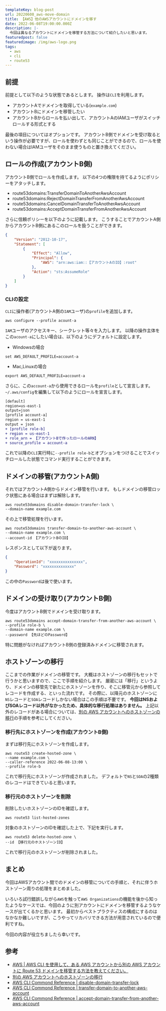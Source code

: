 ```yaml
---
templateKey: blog-post
url: 20220608_aws-move-domain
title: 【AWS】他のAWSアカウントにドメインを移す
date: 2022-06-08T19:00:00.000Z
description: |-
  今回は異なるアカウントにドメインを移管する方法について紹介したいと思います。
featuredpost: false
featuredimage: /img/aws-logo.png
tags:
  - aws
  - cli
  - route53
---
```



## 前提
前提として以下のような状態であるとします。
操作は`CLI`を利用します。

- アカウントAでドメインを取得している(`example.com`)
- アカウントBにドメインを移管したい
- アカウントBからロールを払い出して、アカウントAのIAMユーザがスイッチロールする形式とする

最後の項目についてはオプションです。
アカウントB側でドメインを受け取るという操作が必要ですが、ロールを使わずとも同じことができるので、ロールを使わない場合はIAMユーザをそのまま使うものと置き換えてください。

## ロールの作成(アカウントB側)
アカウントB側でロールを作成します。
以下の4つの権限を持てるようにポリシーをアタッチします。

- route53domains:TransferDomainToAnotherAwsAccount
- route53domains:RejectDomainTransferFromAnotherAwsAccount
- route53domains:CancelDomainTransferToAnotherAwsAccount
- route53domains:AcceptDomainTransferFromAnotherAwsAccount

さらに信頼ポリシーを以下のように記載します。
こうすることでアカウントA側からアカウントB側にあるこのロールを扱うことができます。

```json
{
    "Version": "2012-10-17",
    "Statement": [
        {
            "Effect": "Allow",
            "Principal": {
                "AWS": "arn:aws:iam::【アカウントAのID】:root"
            },
            "Action": "sts:AssumeRole"
        }
    ]
}
```

### CLIの設定
`CLI`に操作者(アカウントA側の`IAM`ユーザ)の`profile`を追加します。

```shell
aws configure --profile acount-a
```

`IAM`ユーザのアクセスキー、シークレット等々を入力します。
以降の操作主体をこの`acount-a`にしたい場合は、以下のようにデフォルトに設定します。

- Windowsの場合

```shell
set AWS_DEFAULT_PROFILE=account-a
```

- Mac,Linuxの場合

```shell
export AWS_DEFAULT_PROFILE=account-a
```

さらに、この`account-a`から使用できるロールを`profile`として宣言します。
`~/.aws/config`を編集して以下のようにロールを宣言します。

```diff
[default]
region=us-east-1
output=json
[profile account-a]
region = us-east-1
output = json
+ [profile role-b]
+ region = us-east-1
+ role_arn = 【アカウントBで作ったロールのARN】
+ source_profile = account-a
```

これで以降の`CLI`実行時に`--profile role-b`とオプションをつけることでスイッチロールした状態でコマンド実行することができます。

## ドメインの移管(アカウントA側)
それではアカウントA側からドメイン移管を行います。
もしドメインの移管ロック状態にある場合はまずは解除します。

```shell
aws route53domains disable-domain-transfer-lock \
--domain-name example.com
```

その上で移管処理を行います。

```shell
aws route53domains transfer-domain-to-another-aws-account \
--domain-name example.com \
--account-id 【アカウントBのID】
```

レスポンスとして以下が返ります。

```json
{
    "OperationId": "xxxxxxxxxxxxxxx",
    "Password": "xxxxxxxxxxxxxx"
}
```

この中の`Password`は後で使います。

## ドメインの受け取り(アカウントB側)
今度はアカウントB側でドメインを受け取ります。

```shell
aws route53domains accept-domain-transfer-from-another-aws-account \
--profile role-b \
--domain-name example.com \
--password 【先ほどのPassword】
```

特に問題がなければアカウントB側の登録済みドメインに移管されます。

## ホストゾーンの移行
ここまでの作業がドメインの移管です。
大概はホストゾーンの移行もセットで行うかと思いますので、ここで手順を紹介します。
厳密には「移行」というより、ドメインの移管先で新たにホストゾーンを作り、そこに移管元から参照してレコードを作成する、といった流れです。
その際に、以降元のホストゾーンに`NS`レコードと`SOA`レコードしかない場合はこの手順は不要です。
**今回はNSおよびSOAレコード以外がなかったため、具体的な移行処理はありません。**
上記以外のレコードがある場合については、[別の AWS アカウントへのホストゾーンの移行](https://docs.aws.amazon.com/ja_jp/Route53/latest/DeveloperGuide/hosted-zones-migrating.html)の手順を参考にしてください。

### 移行先にホストゾーンを作成(アカウントB側)
まずは移行先にホストゾーンを作成します。

```shell
aws route53 create-hosted-zone \
--name example.com \
--caller-reference 2022-06-08-13:00 \
--profile role-b
```

これで移行先にホストゾーンが作成されました。
デフォルトで`NS`と`SOA`の2種類のレコードはできていると思います。

### 移行元のホストゾーンを削除

削除したいホストゾーンのIDを確認します。

```shell
aws route53 list-hosted-zones
```

対象のホストゾーンのIDを確認した上で、下記を実行します。

```shell
aws route53 delete-hosted-zone \
--id 【移行元のホストゾーンID】
```

これで移行元のホストゾーンが削除されました。

## まとめ
今回はAWSアカウント間でのドメインの移管についての手順と、それに伴うホストゾーン周りの処理をまとめました。

いろいろ試行錯誤しながら`AWS`を触って`AWS Organizations`の機能を後から知ったようなケースでは、今回のように別アカウントにドメインを移管するようなケースが出てくるかと思います。
最初からベストプラクティスの構成にするのはなかなか難しいですが、こうやってリカバリできる方法が用意されているので便利ですね。

今回の内容が役立ちましたら幸いです。

## 参考
- [AWS | AWS CLI を使用して、ある AWS アカウントから別の AWS アカウントに Route 53 ドメインを移管する方法を教えてください。](https://aws.amazon.com/jp/premiumsupport/knowledge-center/route-53-transfer-domain-other-account/)
- [別の AWS アカウントへのホストゾーンの移行](https://docs.aws.amazon.com/ja_jp/Route53/latest/DeveloperGuide/hosted-zones-migrating.html)
- [AWS CLI Commond Reference | disable-domain-transfer-lock](https://docs.aws.amazon.com/cli/latest/reference/route53domains/disable-domain-transfer-lock.html)
- [AWS CLI Commond Reference | transfer-domain-to-another-aws-account](https://docs.aws.amazon.com/cli/latest/reference/route53domains/transfer-domain-to-another-aws-account.html)
- [AWS CLI Commond Reference | accept-domain-transfer-from-another-aws-account](https://docs.aws.amazon.com/cli/latest/reference/route53domains/accept-domain-transfer-from-another-aws-account.html)